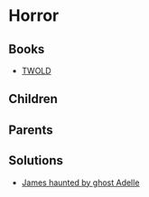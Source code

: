 # Horror

## Books

* [TWOLD](../books/twold.md)

## Children



## Parents



## Solutions

* [James haunted by ghost Adelle](../solutions/james-haunted-by-ghost-adelle.md)
